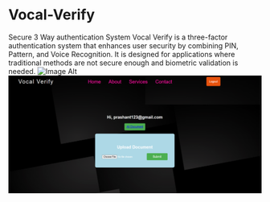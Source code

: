 # Vocal-Verify
Secure 3 Way authentication System
Vocal Verify is a three-factor authentication system that enhances user security by combining PIN, Pattern, and Voice Recognition. It is designed for applications where traditional methods are not secure enough and biometric validation is needed.
 ![Image Alt]()
 ![Image Alt](https://github.com/prashant-001-maurya/Vocal-Verify/blob/1fb8805c39507252da92566ce98b624b4a104b54/Screenshot%202025-07-15%20002131.png?raw=true)
